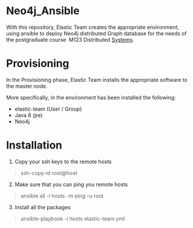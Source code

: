 # Neo4j_Ansible

With this repository, Elastic Team creates the appropriate environment, using ansible
to deploy Neo4j distributed Graph database for the needs of the postgraduate
course ­ M123 Distributed [Systems](http://www.cslab.ntua.gr/~dtsouma/M123-DistrSys-spring2016.html).


# Provisioning

In the Provisioning phase, Elastic Team installs the appropriate software to the master node.

More specifically, in the environment has been installed the following:

* elastic-team (User / Group)
* Java 8 (jre)
* Neo4j


# Installation

1.  Copy your ssh keys to the remote hosts

> ssh-copy-id root@host

2.  Make sure that you can ping you remote hosts

> ansible all -i hosts -m ping -u root

3.  Install all the packages

> ansible-playbook -i hosts elastic-team.yml
